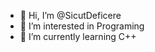 - 👋 Hi, I’m @SicutDeficere
- 👀 I’m interested in Programing
- 🌱 I’m currently learning C++



<!---
SicutDeficere/SicutDeficere is a ✨ special ✨ repository because its `README.md` (this file) appears on your GitHub profile.
You can click the Preview link to take a look at your changes.
--->
